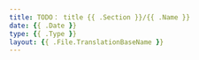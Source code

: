 ```yaml
---
title: TODO： title {{ .Section }}/{{ .Name }}
date: {{ .Date }}
type: {{ .Type }}
layout: {{ .File.TranslationBaseName }}
---
```

